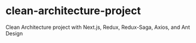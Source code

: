 # clean-architecture-project
Clean Architecture project with  Next.js, Redux, Redux-Saga, Axios, and Ant Design

